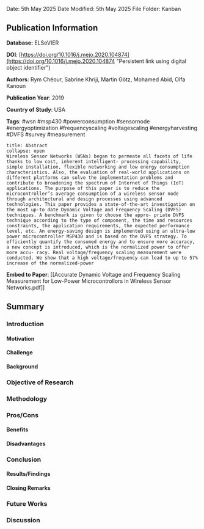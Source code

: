 Date: 5th May 2025
Date Modified: 5th May 2025
File Folder: Kanban
## Publication Information

**Database:** ELSeVIER

**DOI**: [https://doi.org/10.1016/j.mejo.2020.104874](https://doi.org/10.1016/j.mejo.2020.104874 "Persistent link using digital object identifier")

**Authors**: Rym Chéour, Sabrine Khriji, Martin Götz, Mohamed Abid, Olfa Kanoun

**Publication Year**: 2019

**Country of Study**: USA

**Tags**: #wsn #msp430 #powerconsumption #sensornode #energyoptimization #frequencyscaling #voltagescaling #energyharvesting #DVFS #survey #measurement

```ad-abstract
title: Abstract
collapse: open
Wireless Sensor Networks (WSNs) began to permeate all facets of life thanks to low cost, inherent intelligent- processing capability, simple installation, flexible networking and low energy consumption characteristics. Also, the evaluation of real-world applications on different platforms can solve the implementation problems and contribute to broadening the spectrum of Internet of Things (IoT) applications. The purpose of this paper is to reduce the microcontroller’s average consumption of a wireless sensor node through architectural and design processes using advanced technologies. This paper provides a state-of-the-art investigation on the most up-to date Dynamic Voltage and Frequency Scaling (DVFS) techniques. A benchmark is given to choose the appro- priate DVFS technique according to the type of component, the time and resources constraints, the application requirements, the expected performance level, etc. An energy-saving design is implemented using an ultra-low power microcontroller MSP430 and is based on the DVFS strategy. To efficiently quantify the consumed energy and to ensure more accuracy, a new concept is introduced, which is the normalized power to offer more accu- racy. Real voltage/frequency scaling measurement were conducted. We show that a high voltage/frequency can lead to up to 57% increase of the normalized-power
```

**Embed to Paper**: [[Accurate Dynamic Voltage and Frequency Scaling Measurement for Low-Power Microcontrollors in Wireless Sensor Networks.pdf]]

## Summary

### Introduction

#### Motivation

#### Challenge

#### Background

### Objective of Research

### Methodology

### Pros/Cons

#### Benefits

#### Disadvantages

### Conclusion

#### Results/Findings

#### Closing Remarks

### Future Works

### Discussion

